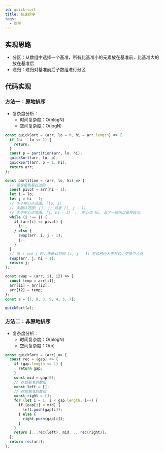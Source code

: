 ```yaml
---
id: quick-sort
title: 快速排序
tags:
  - 排序
---
```


## 实现思路

- 分区：从数组中选择一个基准，所有比基准小的元素放在基准前，比基准大的放在基准后
- 递归：递归对基准前后子数组进行分区

## 代码实现

### 方法一：原地排序

- 复杂度分析：
  - 时间复杂度：O(nlogN)
  - 空间复杂度：O(logN)

```js
const quickSort = (arr, lo = 0, hi = arr.length) => {
  if (hi - lo <= 1) {
    return;
  }
  const p = partition(arr, lo, hi);
  quickSort(arr, lo, p);
  quickSort(arr, p + 1, hi);
  return arr;
};

const partition = (arr, lo, hi) => {
  // 基准值取最右边的
  const pivot = arr[hi - 1];
  let i = lo;
  let j = hi - 1;
  // 小于中心点范围: [lo, i)
  // 未确认范围: [i, j) 或者 [i, j - 1]
  // 大于中心点范围: [j, hi - 1)  ...中心点 hi, 占了一位所以是开区间
  while (i !== j) {
    if (arr[i] <= pivot) {
      i++;
    } else {
      swap(arr, i, j - 1);
      j--
    }
  }
  // 当 i === j 时，未确认范围 [i, j - 1] 左边已经大于右边，交换中心点
  swap(arr, j, hi - 1);
  return j;
};

const swap = (arr, i1, i2) => {
  const temp = arr[i1];
  arr[i1] = arr[i2];
  arr[i2] = temp;
};
const a = [1, 8, 3, 9, 4, 5, 7];

quickSort(a);
```

### 方法二：非原地排序

- 复杂度分析：
  - 时间复杂度：O(nlogN)
  - 空间复杂度：O(n)

```js
const quickSort = (arr) => {
  const rec = (gap) => {
    if (gap.length <= 1) {
      return gap;
    }
    const mid = gap[0];
    // 存放基准前数组
    const left = [];
    // 存放基准后数组
    const right = [];
    for (let i = 1; i < gap.length; i++) {
      if (gap[i] < mid) {
        left.push(gap[i]);
      } else {
        right.push(gap[i]);
      }
    }
    return [...rec(left), mid, ...rec(right)];
  };
  return rec(arr);
};
```
